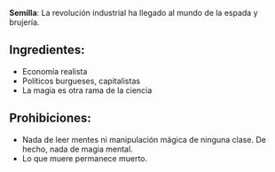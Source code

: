 **Semilla**:
La revolución industrial ha llegado al mundo de la espada y brujería.

Ingredientes:
------------
* Economía realista
* Políticos burgueses, capitalistas
* La magia es otra rama de la ciencia

Prohibiciones:
-------------
* Nada de leer mentes ni manipulación mágica de ninguna clase. De hecho, nada de magia mental.
* Lo que muere permanece muerto.
